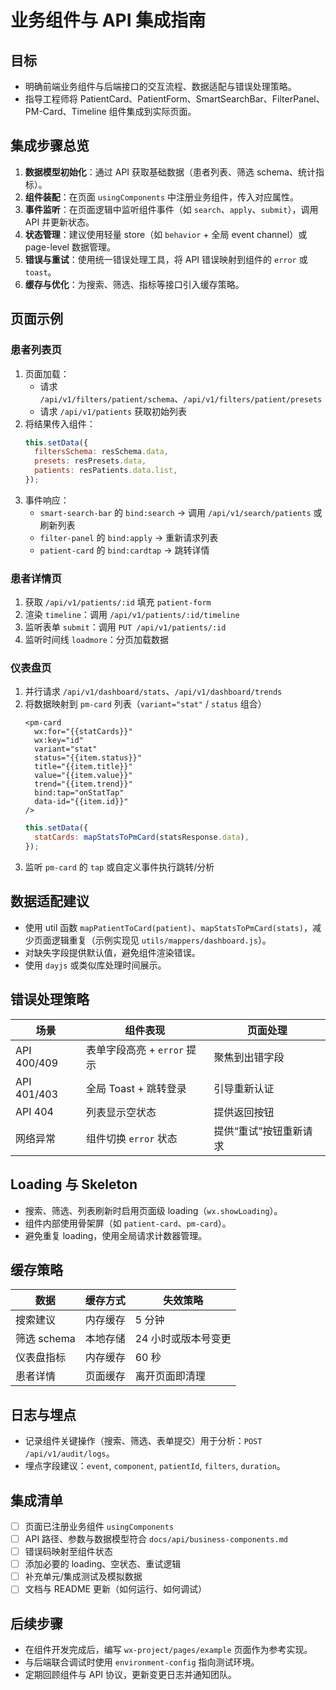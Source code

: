 ﻿# 业务组件与 API 集成指南

## 目标

- 明确前端业务组件与后端接口的交互流程、数据适配与错误处理策略。
- 指导工程师将 PatientCard、PatientForm、SmartSearchBar、FilterPanel、PM-Card、Timeline 组件集成到实际页面。

## 集成步骤总览

1. **数据模型初始化**：通过 API 获取基础数据（患者列表、筛选 schema、统计指标）。
2. **组件装配**：在页面 `usingComponents` 中注册业务组件，传入对应属性。
3. **事件监听**：在页面逻辑中监听组件事件（如 `search`、`apply`、`submit`），调用 API 并更新状态。
4. **状态管理**：建议使用轻量 store（如 `behavior` + 全局 event channel）或 page-level 数据管理。
5. **错误与重试**：使用统一错误处理工具，将 API 错误映射到组件的 `error` 或 `toast`。
6. **缓存与优化**：为搜索、筛选、指标等接口引入缓存策略。

## 页面示例

### 患者列表页

1. 页面加载：
   - 请求 `/api/v1/filters/patient/schema`、`/api/v1/filters/patient/presets`
   - 请求 `/api/v1/patients` 获取初始列表
2. 将结果传入组件：
   ```js
   this.setData({
     filtersSchema: resSchema.data,
     presets: resPresets.data,
     patients: resPatients.data.list,
   });
   ```
3. 事件响应：
   - `smart-search-bar` 的 `bind:search` → 调用 `/api/v1/search/patients` 或刷新列表
   - `filter-panel` 的 `bind:apply` → 重新请求列表
   - `patient-card` 的 `bind:cardtap` → 跳转详情

### 患者详情页

1. 获取 `/api/v1/patients/:id` 填充 `patient-form`
2. 渲染 `timeline`：调用 `/api/v1/patients/:id/timeline`
3. 监听表单 `submit`：调用 `PUT /api/v1/patients/:id`
4. 监听时间线 `loadmore`：分页加载数据

### 仪表盘页

1. 并行请求 `/api/v1/dashboard/stats`、`/api/v1/dashboard/trends`
2. 将数据映射到 `pm-card` 列表（`variant="stat"` / `status` 组合）
   ```wxml
   <pm-card
     wx:for="{{statCards}}"
     wx:key="id"
     variant="stat"
     status="{{item.status}}"
     title="{{item.title}}"
     value="{{item.value}}"
     trend="{{item.trend}}"
     bind:tap="onStatTap"
     data-id="{{item.id}}"
   />
   ```
   ```js
   this.setData({
     statCards: mapStatsToPmCard(statsResponse.data),
   });
   ```
3. 监听 `pm-card` 的 `tap` 或自定义事件执行跳转/分析

## 数据适配建议

- 使用 util 函数 `mapPatientToCard(patient)`、`mapStatsToPmCard(stats)`，减少页面逻辑重复（示例实现见 `utils/mappers/dashboard.js`）。
- 对缺失字段提供默认值，避免组件渲染错误。
- 使用 `dayjs` 或类似库处理时间展示。

## 错误处理策略

| 场景        | 组件表现                    | 页面处理               |
| ----------- | --------------------------- | ---------------------- |
| API 400/409 | 表单字段高亮 + `error` 提示 | 聚焦到出错字段         |
| API 401/403 | 全局 Toast + 跳转登录       | 引导重新认证           |
| API 404     | 列表显示空状态              | 提供返回按钮           |
| 网络异常    | 组件切换 `error` 状态       | 提供“重试”按钮重新请求 |

## Loading 与 Skeleton

- 搜索、筛选、列表刷新时启用页面级 loading（`wx.showLoading`）。
- 组件内部使用骨架屏（如 `patient-card`、`pm-card`）。
- 避免重复 loading，使用全局请求计数器管理。

## 缓存策略

| 数据        | 缓存方式 | 失效策略            |
| ----------- | -------- | ------------------- |
| 搜索建议    | 内存缓存 | 5 分钟              |
| 筛选 schema | 本地存储 | 24 小时或版本号变更 |
| 仪表盘指标  | 内存缓存 | 60 秒               |
| 患者详情    | 页面缓存 | 离开页面即清理      |

## 日志与埋点

- 记录组件关键操作（搜索、筛选、表单提交）用于分析：`POST /api/v1/audit/logs`。
- 埋点字段建议：`event`, `component`, `patientId`, `filters`, `duration`。

## 集成清单

- [ ] 页面已注册业务组件 `usingComponents`
- [ ] API 路径、参数与数据模型符合 `docs/api/business-components.md`
- [ ] 错误码映射至组件状态
- [ ] 添加必要的 loading、空状态、重试逻辑
- [ ] 补充单元/集成测试及模拟数据
- [ ] 文档与 README 更新（如何运行、如何调试）

## 后续步骤

- 在组件开发完成后，编写 `wx-project/pages/example` 页面作为参考实现。
- 与后端联合调试时使用 `environment-config` 指向测试环境。
- 定期回顾组件与 API 协议，更新变更日志并通知团队。
